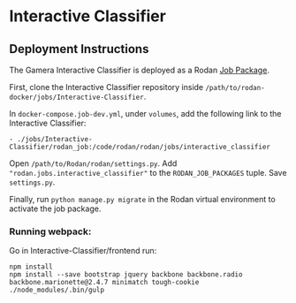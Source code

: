# Interactive Classifier

## Deployment Instructions

The Gamera Interactive Classifier is deployed as a Rodan [Job Package](https://github.com/DDMAL/Rodan/wiki/Write-a-Rodan-job-package).

First, clone the Interactive Classifier repository inside `/path/to/rodan-docker/jobs/Interactive-Classifier`.

In `docker-compose.job-dev.yml`, under `volumes`, add the following link to the Interactive Classifier:
````
- ./jobs/Interactive-Classifier/rodan_job:/code/rodan/rodan/jobs/interactive_classifier
````

Open `/path/to/Rodan/rodan/settings.py`.  Add `"rodan.jobs.interactive_classifier"` to the `RODAN_JOB_PACKAGES` tuple.  Save `settings.py`.

Finally, run `python manage.py migrate` in the Rodan virtual environment to activate the job package.

### Running webpack:
Go in Interactive-Classifier/frontend
run:
````
npm install
npm install --save bootstrap jquery backbone backbone.radio backbone.marionette@2.4.7 minimatch tough-cookie
./node_modules/.bin/gulp
````
